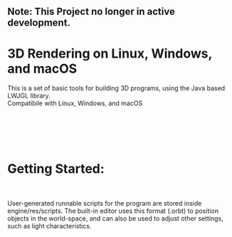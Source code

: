 ## Note: This Project no longer in active development.

# 3D Rendering on Linux, Windows, and macOS
This is a set of basic tools for building 3D programs, using the Java based LWJGL library.
<br />Compatibile with Linux, Windows, and macOS <br />


<br />
<br />
<br />
<br />

# Getting Started:

<br />
<br />
User-generated runnable scripts for the program are stored inside engine/res/scripts. 
The built-in editor uses this format (.orbt) to position objects in the world-space, and can also be used to adjust other settings, such as light characteristics.





<br />
